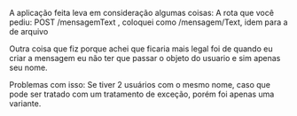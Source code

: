 A aplicação feita leva em consideração algumas coisas:
A rota que você pediu: POST /mensagemText , coloquei como /mensagem/Text, idem para a de arquivo

Outra coisa que fiz porque achei que ficaria mais legal foi de quando eu criar a mensagem eu não ter que passar o objeto do usuario e sim apenas seu nome.

Problemas com isso: Se tiver 2 usuários com o mesmo nome, caso que pode ser tratado com um tratamento de exceção, porém foi apenas uma variante.
